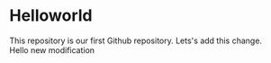 # Helloworld
This repository is our first Github repository.  Lets's add this change.  
Hello new modification  

